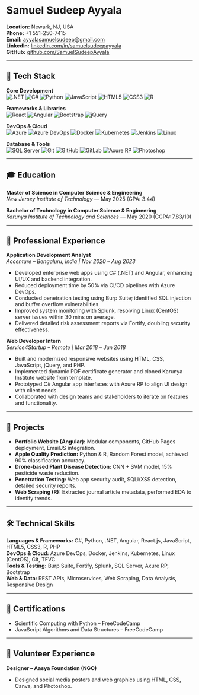 
# Samuel Sudeep Ayyala
**Location:** Newark, NJ, USA  
**Phone:** +1 551-250-7415  
**Email:** ayyalasamuelsudeep@gmail.com  
**LinkedIn:** [linkedin.com/in/samuelsudeepayyala](https://www.linkedin.com/in/samuelsudeepayyala)  
**GitHub:** [github.com/SamuelSudeepAyyala](https://github.com/SamuelSudeepAyyala)

---
## 🚀 Tech Stack

**Core Development**  
![.NET](https://img.shields.io/badge/.NET-512BD4?style=flat&logo=dotnet&logoColor=white)
![C#](https://img.shields.io/badge/C%23-239120?style=flat&logo=c-sharp&logoColor=white)
![Python](https://img.shields.io/badge/Python-3776AB?style=flat&logo=python&logoColor=white)
![JavaScript](https://img.shields.io/badge/JavaScript-F7DF1E?style=flat&logo=javascript&logoColor=black)
![HTML5](https://img.shields.io/badge/HTML5-E34F26?style=flat&logo=html5&logoColor=white)
![CSS3](https://img.shields.io/badge/CSS3-1572B6?style=flat&logo=css3&logoColor=white)
![R](https://img.shields.io/badge/R-276DC3?style=flat&logo=r&logoColor=white)

**Frameworks & Libraries**  
![React](https://img.shields.io/badge/React-20232A?style=flat&logo=react&logoColor=61DAFB)
![Angular](https://img.shields.io/badge/Angular-DD0031?style=flat&logo=angular&logoColor=white)
![Bootstrap](https://img.shields.io/badge/Bootstrap-563D7C?style=flat&logo=bootstrap&logoColor=white)
![jQuery](https://img.shields.io/badge/jQuery-0769AD?style=flat&logo=jquery&logoColor=white)

**DevOps & Cloud**  
![Azure](https://img.shields.io/badge/Azure-0078D4?style=flat&logo=microsoftazure&logoColor=white)
![Azure DevOps](https://img.shields.io/badge/Azure_DevOps-0078D7?style=flat&logo=azuredevops&logoColor=white)
![Docker](https://img.shields.io/badge/Docker-2496ED?style=flat&logo=docker&logoColor=white)
![Kubernetes](https://img.shields.io/badge/Kubernetes-326CE5?style=flat&logo=kubernetes&logoColor=white)
![Jenkins](https://img.shields.io/badge/Jenkins-D24939?style=flat&logo=jenkins&logoColor=white)
![Linux](https://img.shields.io/badge/Linux-FCC624?style=flat&logo=linux&logoColor=black)

**Database & Tools**  
![SQL Server](https://img.shields.io/badge/SQL_Server-CC2927?style=flat&logo=microsoftsqlserver&logoColor=white)
![Git](https://img.shields.io/badge/Git-F05032?style=flat&logo=git&logoColor=white)
![GitHub](https://img.shields.io/badge/GitHub-181717?style=flat&logo=github&logoColor=white)
![GitLab](https://img.shields.io/badge/GitLab-FC6D26?style=flat&logo=gitlab&logoColor=white)
![Axure RP](https://img.shields.io/badge/Axure_RP-33AADD?style=flat&logo=axure&logoColor=white)
![Photoshop](https://img.shields.io/badge/Photoshop-31A8FF?style=flat&logo=adobephotoshop&logoColor=white)


---
## 🎓 Education

**Master of Science in Computer Science & Engineering**  
_New Jersey Institute of Technology_ — May 2025 (GPA: 3.44)  

**Bachelor of Technology in Computer Science & Engineering**  
_Karunya Institute of Technology and Sciences_ — May 2020 (CGPA: 7.83/10)

---

## 💼 Professional Experience

**Application Development Analyst**  
_Accenture – Bengaluru, India | Nov 2020 – Aug 2023_  
- Developed enterprise web apps using C# (.NET) and Angular, enhancing UI/UX and backend integration.  
- Reduced deployment time by 50% via CI/CD pipelines with Azure DevOps.  
- Conducted penetration testing using Burp Suite; identified SQL injection and buffer overflow vulnerabilities.  
- Improved system monitoring with Splunk, resolving Linux (CentOS) server issues within 30 mins on average.  
- Delivered detailed risk assessment reports via Fortify, doubling security effectiveness.

**Web Developer Intern**  
_Service4Startup – Remote | Mar 2018 – Jun 2018_  
- Built and modernized responsive websites using HTML, CSS, JavaScript, jQuery, and PHP.  
- Implemented dynamic PDF certificate generator and cloned Karunya Institute website from template.  
- Prototyped C# Angular app interfaces with Axure RP to align UI design with client needs.  
- Collaborated with design teams and stakeholders to iterate on features and functionality.

---

## 🧪 Projects

- **Portfolio Website (Angular):** Modular components, GitHub Pages deployment, EmailJS integration.  
- **Apple Quality Prediction:** Python & R, Random Forest model, achieved 90% classification accuracy.  
- **Drone-based Plant Disease Detection:** CNN + SVM model, 15% pesticide waste reduction.  
- **Penetration Testing:** Web app security audit, SQLi/XSS detection, detailed security reports.  
- **Web Scraping (R):** Extracted journal article metadata, performed EDA to identify trends.

---

## 🛠 Technical Skills

**Languages & Frameworks:** C#, Python, .NET, Angular, React.js, JavaScript, HTML5, CSS3, R, PHP  
**DevOps & Cloud:** Azure DevOps, Docker, Jenkins, Kubernetes, Linux (CentOS), Git, TFVC  
**Tools & Testing:** Burp Suite, Fortify, Splunk, SQL Server, Axure RP, Bootstrap  
**Web & Data:** REST APIs, Microservices, Web Scraping, Data Analysis, Responsive Design

---

## 📜 Certifications

- Scientific Computing with Python – FreeCodeCamp  
- JavaScript Algorithms and Data Structures – FreeCodeCamp

---

## 🤝 Volunteer Experience

**Designer – Aasya Foundation (NGO)**  
- Designed social media posters and web graphics using HTML, CSS, Canva, and Photoshop.

